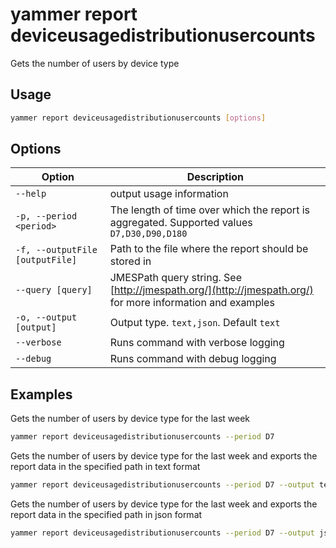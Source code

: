 # yammer report deviceusagedistributionusercounts

Gets the number of users by device type

## Usage

```sh
yammer report deviceusagedistributionusercounts [options]
```

## Options

Option|Description
------|-----------
`--help`|output usage information
`-p, --period <period>`|The length of time over which the report is aggregated. Supported values `D7,D30,D90,D180`
`-f, --outputFile [outputFile]`|Path to the file where the report should be stored in
`--query [query]`|JMESPath query string. See [http://jmespath.org/](http://jmespath.org/) for more information and examples
`-o, --output [output]`|Output type. `text,json`. Default `text`
`--verbose`|Runs command with verbose logging
`--debug`|Runs command with debug logging

## Examples

Gets the number of users by device type for the last week

```sh
yammer report deviceusagedistributionusercounts --period D7
```

Gets the number of users by device type for the last week and exports the report data in the specified path in text format

```sh
yammer report deviceusagedistributionusercounts --period D7 --output text --outputFile "deviceusagedistributionusercounts.txt"
```

Gets the number of users by device type for the last week and exports the report data in the specified path in json format

```sh
yammer report deviceusagedistributionusercounts --period D7 --output json --outputFile "deviceusagedistributionusercounts.json"
```
